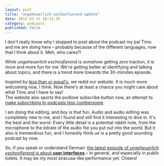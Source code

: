 ```yaml
---
layout: post
title: "ungeheuerlich eschoofierend update"
date: 2015-03-31 18:51:29
category: podcasts
published: false
---
```


I don't really know why I stopped to post about the podcast my pal Timo and me are doing here – probably because of the different languages, now that I think about it. Meh, who cares?!

While *ungeheuerlich eschoofierend* is somehow getting *zero* traction, it is more and more fun for me: We're getting better at identifying and talking about topics, and there is a trend more towards the 30-minutes episode. 

Inspired by [less than or equal's](http://www.lessthanorequal.com/), we redid our website. It is much more welcoming now, I think. Now there's at least a chance you might care about what Timo and I have to say!  
The website also sports the podlove subscribe button now, an attempt to [make subscribing to podcasts less cumbersome](http://blog.timmschoof.com/2015/02/15/what-it-takes-to-listen-to-a-podcast/).

I am doing the editing, and *boy* is that fun. Audio and audio editing was completely new to me, and I found and still find it interesting to dive in. It's the best and the worst: Every little detail is a potential rabbit hole, from the microphone to the bitrate of the audio file you put out into the world. But it also is tremendous fun, and I honestly think *ue* is a pretty good sounding podcast by now. 

So, if you speak or understand German: [the latest episode of *ungeheuerlich eschoofierend* is about **user interfaces**](http://www.ungeheuerlich.org/episoden/026) – in general, and especially in public toilets. It may be my most siracusa-like performance *yet*. Cheers!
